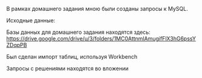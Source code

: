 В рамках домашнего задания мною были созданы запросы к MySQL.

Исходные данные:

Базы данных для домашнего задания находятся здесь: 
https://drive.google.com/drive/u/3/folders/1MC0AttnmlAmugifFlX3hG6pssYZDqpPB

Был сделан импорт таблиц, используя Workbench

Запросы с решениями находятся во вложении 
